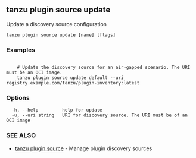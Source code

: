 ## tanzu plugin source update

Update a discovery source configuration

```
tanzu plugin source update [name] [flags]
```

### Examples

```

    # Update the discovery source for an air-gapped scenario. The URI must be an OCI image.
    tanzu plugin source update default --uri registry.example.com/tanzu/plugin-inventory:latest
```

### Options

```
  -h, --help         help for update
  -u, --uri string   URI for discovery source. The URI must be of an OCI image
```

### SEE ALSO

* [tanzu plugin source](tanzu_plugin_source.md)	 - Manage plugin discovery sources

